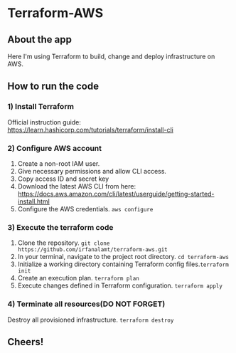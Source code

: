 # Terraform-AWS

## About the app

Here I'm using Terraform to build, change and deploy infrastructure on AWS.

## How to run the code

### 1) Install Terraform

Official instruction guide: https://learn.hashicorp.com/tutorials/terraform/install-cli

### 2) Configure AWS account

1. Create a non-root IAM user.
2. Give necessary permissions and allow CLI access.
3. Copy access ID and secret key
4. Download the latest AWS CLI from here: https://docs.aws.amazon.com/cli/latest/userguide/getting-started-install.html
5. Configure the AWS credentials. `aws configure`

### 3) Execute the terraform code

1. Clone the repository. `git clone https://github.com/irfanalamt/terraform-aws.git`
2. In your terminal, navigate to the project root directory. `cd terraform-aws`
3. Initialize a working directory containing Terraform config files.`terraform init`
4. Create an execution plan. `terraform plan`
5. Execute changes defined in Terraform configuration. `terraform apply`

### 4) Terminate all resources(DO NOT FORGET)

Destroy all provisioned infrastructure. `terraform destroy`

## Cheers!

